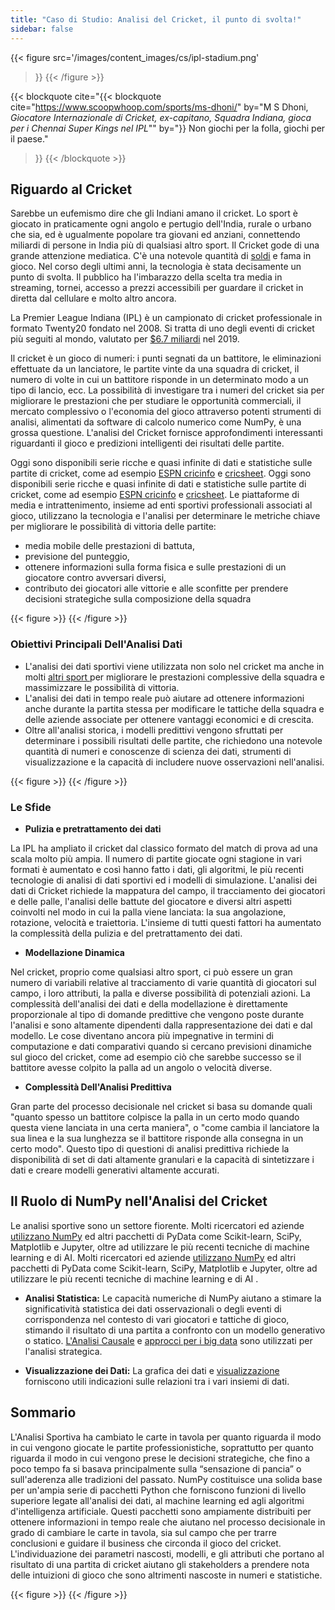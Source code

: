 ```yaml
---
title: "Caso di Studio: Analisi del Cricket, il punto di svolta!"
sidebar: false
---
```


{{< figure
 src='/images/content_images/cs/ipl-stadium.png'
 >}}
{{< /figure >}}

{{< blockquote
 cite="{{< blockquote cite="https://www.scoopwhoop.com/sports/ms-dhoni/" by="M S Dhoni, _Giocatore Internazionale di Cricket, ex-capitano, Squadra Indiana, gioca per i Chennai Super Kings nel IPL_""
 by="}} Non giochi per la folla, giochi per il paese."
>}}
{{< /blockquote >}}

## Riguardo al Cricket

Sarebbe un eufemismo dire che gli Indiani amano il cricket. Lo sport è giocato in praticamente ogni angolo e pertugio dell'India, rurale o urbano che sia, ed è ugualmente popolare tra giovani ed anziani, connettendo miliardi di persone in India più di qualsiasi altro sport.
Il Cricket gode di una grande attenzione mediatica. C'è una notevole quantità di [soldi](https://www.statista.com/topics/4543/indian-premier-league-ipl/) e fama in gioco. Nel corso degli ultimi anni, la tecnologia è stata decisamente un punto di svolta. Il pubblico ha l'imbarazzo della scelta tra media in streaming, tornei, accesso a prezzi accessibili per guardare il cricket in diretta dal cellulare e molto altro ancora.

La Premier League Indiana (IPL) è un campionato di cricket professionale in formato Twenty20 fondato nel 2008. Si tratta di uno degli eventi di cricket più seguiti al mondo, valutato per [$6.7 miliardi](https://en.wikipedia.org/wiki/Indian_Premier_League) nel 2019.

Il cricket è un gioco di numeri: i punti segnati da un battitore, le eliminazioni effettuate da un lanciatore, le partite vinte da una squadra di cricket, il numero di volte in cui un battitore risponde in un determinato modo a un tipo di lancio, ecc. La possibilità di investigare tra i numeri del cricket sia per migliorare le prestazioni che per studiare le opportunità commerciali, il mercato complessivo o l'economia del gioco attraverso potenti strumenti di analisi, alimentati da software di calcolo numerico come NumPy, è una grossa questione. L'analisi del Cricket fornisce approfondimenti interessanti riguardanti il gioco e predizioni intelligenti dei risultati delle partite.

Oggi sono disponibili serie ricche e quasi infinite di dati e statistiche sulle partite di cricket, come ad esempio [ESPN cricinfo](https://stats.espncricinfo.com/ci/engine/stats/index.html)  e [cricsheet](https://cricsheet.org). Oggi sono disponibili serie ricche e quasi infinite di dati e statistiche sulle partite di cricket, come ad esempio [ESPN cricinfo](https://stats.espncricinfo.com/ci/engine/stats/index.html)  e [cricsheet](https://cricsheet.org).
Le piattaforme di media e intrattenimento, insieme ad enti sportivi professionali associati al gioco, utilizzano la tecnologia e l'analisi per determinare le metriche chiave per migliorare le possibilità di vittoria delle partite:

- media mobile delle prestazioni di battuta,
- previsione del punteggio,
- ottenere informazioni sulla forma fisica e sulle prestazioni di un giocatore contro avversari diversi,
- contributo dei giocatori alle vittorie e alle sconfitte per prendere decisioni strategiche sulla composizione della squadra

{{< figure >}}
{{< /figure >}}

### Obiettivi Principali Dell'Analisi Dati

- L'analisi dei dati sportivi viene utilizzata non solo nel cricket ma anche in molti  [altri sport ](https://adtmag.com/blogs/dev-watch/2017/07/sports-analytics.aspx) per migliorare le prestazioni complessive della squadra e massimizzare le possibilità di vittoria.
- L'analisi dei dati in tempo reale può aiutare ad ottenere informazioni anche durante la partita stessa per modificare le tattiche della squadra e delle aziende associate per ottenere vantaggi economici e di crescita.
- Oltre all'analisi storica, i modelli predittivi vengono sfruttati per determinare i possibili risultati delle partite, che richiedono una notevole quantità di numeri e conoscenze di scienza dei dati, strumenti di visualizzazione e la capacità di includere nuove osservazioni nell'analisi.

{{< figure >}}
{{< /figure >}}

### Le Sfide

- **Pulizia e pretrattamento dei dati**

 La IPL ha ampliato il cricket dal classico formato del match di prova ad una scala molto più ampia. Il numero di partite giocate ogni stagione in vari formati è aumentato e così hanno fatto i dati, gli algoritmi, le più recenti tecnologie di analisi di dati sportivi ed i modelli di simulazione. L'analisi dei dati di Cricket richiede la mappatura del campo, il tracciamento dei giocatori e delle palle, l'analisi delle battute del giocatore e diversi altri aspetti coinvolti nel modo in cui la palla viene lanciata: la sua angolazione, rotazione, velocità e traiettoria. L'insieme di tutti questi fattori ha aumentato la complessità della pulizia e del pretrattamento dei dati.

- **Modellazione Dinamica**

 Nel cricket, proprio come qualsiasi altro sport, ci può essere un gran numero di variabili relative al tracciamento di varie quantità di giocatori sul campo, i loro attributi, la palla e diverse possibilità di potenziali azioni. La complessità dell'analisi dei dati e della modellazione è direttamente proporzionale al tipo di domande predittive che vengono poste durante l'analisi e sono altamente dipendenti dalla rappresentazione dei dati e dal modello. Le cose diventano ancora più impegnative in termini di computazione e dati comparativi quando si cercano previsioni dinamiche sul gioco del cricket, come ad esempio ciò che sarebbe successo se il battitore avesse colpito la palla ad un angolo o velocità diverse.

- **Complessità Dell'Analisi Predittiva**

 Gran parte del processo decisionale nel cricket si basa su domande quali "quanto spesso un battitore colpisce la palla in un certo modo quando questa viene lanciata in una certa maniera", o "come cambia il lanciatore la sua linea e la sua lunghezza se il battitore risponde alla consegna in un certo modo".
 Questo tipo di questioni di analisi predittiva richiede la disponibilità di set di dati altamente granulari e la capacità di sintetizzare i dati e creare modelli generativi altamente accurati.

## Il Ruolo di NumPy nell'Analisi del Cricket

Le analisi sportive sono un settore fiorente. Molti ricercatori ed aziende [utilizzano NumPy](https://adtmag.com/blogs/dev-watch/2017/07/sports-analytics.aspx) ed altri pacchetti di PyData come Scikit-learn, SciPy, Matplotlib e Jupyter, oltre ad utilizzare le più recenti tecniche di machine learning e di AI.  Molti ricercatori ed aziende <a href="https://adtmag.com/blogs/dev-watch/2017/07/sports-analytics.aspx">utilizzano NumPy</a>
ed altri pacchetti di PyData come Scikit-learn, SciPy, Matplotlib e Jupyter, oltre ad utilizzare le più recenti tecniche di machine learning e di AI .

- **Analisi Statistica:** Le capacità numeriche di NumPy aiutano a stimare la significatività statistica dei dati osservazionali o degli eventi di corrispondenza nel contesto di vari giocatori e tattiche di gioco, stimando il risultato di una partita a confronto con un modello generativo o statico.
 [L'Analisi Causale](https://amplitude.com/blog/2017/01/19/causation-correlation) e [approcci per i big data](https://www.ncbi.nlm.nih.gov/pmc/articles/PMC4996805/) sono utilizzati per l'analisi strategica.

- **Visualizzazione dei Dati:** La grafica dei dati e [visualizzazione](https://towardsdatascience.com/advanced-sports-visualization-with-pandas-matplotlib-and-seaborn-9c16df80a81b) forniscono utili indicazioni sulle relazioni tra i vari insiemi di dati.

## Sommario

L'Analisi Sportiva ha cambiato le carte in tavola per quanto riguarda il modo in cui vengono giocate le partite professionistiche, soprattutto per quanto riguarda il modo in cui vengono prese le decisioni strategiche, che fino a poco tempo fa si basava principalmente sulla “sensazione di pancia” o sull'aderenza alle tradizioni del passato. NumPy
costituisce una solida base per un'ampia serie di pacchetti Python che forniscono funzioni di livello superiore legate all'analisi dei dati, al machine learning ed agli algoritmi d'intelligenza artificiale.
Questi pacchetti sono ampiamente distribuiti per ottenere informazioni in tempo reale che aiutano nel processo decisionale in grado di cambiare le carte in tavola, sia sul campo che per trarre conclusioni
e guidare il business che circonda il gioco del cricket. L'individuazione dei parametri
nascosti, modelli, e gli attributi che portano al risultato di una partita di cricket
aiutano gli stakeholders a prendere nota delle intuizioni di gioco che sono
altrimenti nascoste in numeri e statistiche.

{{< figure >}}
{{< /figure >}}
